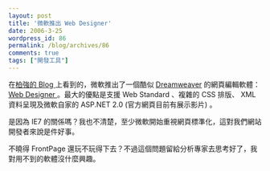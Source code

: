 ```yaml
---
layout: post
title: '微軟推出 Web Designer'
date: 2006-3-25
wordpress_id: 86
permalink: /blog/archives/86
comments: true
tags: ["開發工具"]
---
```


在[柏強的 Blog ](http://leolo.ath.cx/~bobchao/index.php?mode=link&bid=906)上看到的，微軟推出了一個酷似 [Dreamweaver](http://www.macromedia.com/software/dreamweaver/) 的網頁編輯軟體： [Web Designer ](http://www.microsoft.com/products/expression/en/web_designer/default.mspx)。最大的優點是支援 Web Standard 、複雜的 CSS 排版、 XML 資料呈現及微軟自家的 ASP.NET 2.0 (官方網頁目前有展示影片) 。

是因為 IE7 的關係嗎？我也不清楚，至少微軟開始重視網頁標準化，這對我們網站開發者來說是件好事。

不曉得 FrontPage 還玩不玩得下去？不過這個問題留給分析專家去思考好了，我對用不到的軟體沒什麼興趣。
